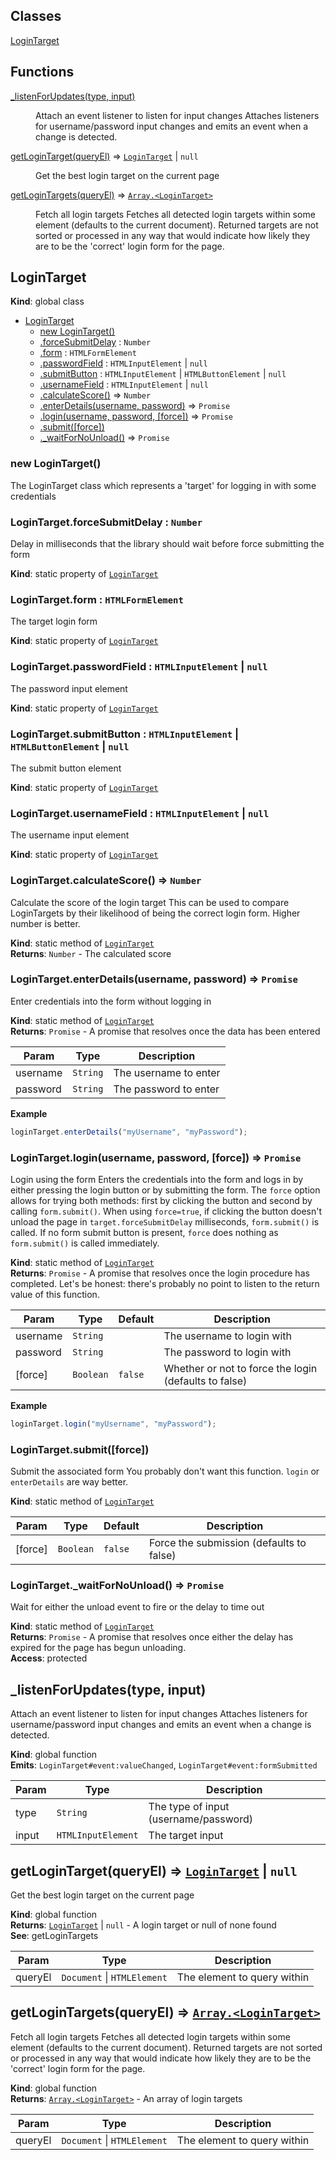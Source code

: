 ## Classes

<dl>
<dt><a href="#LoginTarget">LoginTarget</a></dt>
<dd></dd>
</dl>

## Functions

<dl>
<dt><a href="#_listenForUpdates">_listenForUpdates(type, input)</a></dt>
<dd><p>Attach an event listener to listen for input changes
Attaches listeners for username/password input changes and emits an event
when a change is detected.</p>
</dd>
<dt><a href="#getLoginTarget">getLoginTarget(queryEl)</a> ⇒ <code><a href="#LoginTarget">LoginTarget</a></code> | <code>null</code></dt>
<dd><p>Get the best login target on the current page</p>
</dd>
<dt><a href="#getLoginTargets">getLoginTargets(queryEl)</a> ⇒ <code><a href="#LoginTarget">Array.&lt;LoginTarget&gt;</a></code></dt>
<dd><p>Fetch all login targets
Fetches all detected login targets within some element (defaults to the current document).
Returned targets are not sorted or processed in any way that would indicate how likely
they are to be the &#39;correct&#39; login form for the page.</p>
</dd>
</dl>

<a name="LoginTarget"></a>

## LoginTarget
**Kind**: global class  

* [LoginTarget](#LoginTarget)
    * [new LoginTarget()](#new_LoginTarget_new)
    * [.forceSubmitDelay](#LoginTarget.forceSubmitDelay) : <code>Number</code>
    * [.form](#LoginTarget.form) : <code>HTMLFormElement</code>
    * [.passwordField](#LoginTarget.passwordField) : <code>HTMLInputElement</code> \| <code>null</code>
    * [.submitButton](#LoginTarget.submitButton) : <code>HTMLInputElement</code> \| <code>HTMLButtonElement</code> \| <code>null</code>
    * [.usernameField](#LoginTarget.usernameField) : <code>HTMLInputElement</code> \| <code>null</code>
    * [.calculateScore()](#LoginTarget.calculateScore) ⇒ <code>Number</code>
    * [.enterDetails(username, password)](#LoginTarget.enterDetails) ⇒ <code>Promise</code>
    * [.login(username, password, [force])](#LoginTarget.login) ⇒ <code>Promise</code>
    * [.submit([force])](#LoginTarget.submit)
    * [._waitForNoUnload()](#LoginTarget._waitForNoUnload) ⇒ <code>Promise</code>

<a name="new_LoginTarget_new"></a>

### new LoginTarget()
The LoginTarget class which represents a 'target' for logging in
with some credentials

<a name="LoginTarget.forceSubmitDelay"></a>

### LoginTarget.forceSubmitDelay : <code>Number</code>
Delay in milliseconds that the library should wait before force submitting the form

**Kind**: static property of [<code>LoginTarget</code>](#LoginTarget)  
<a name="LoginTarget.form"></a>

### LoginTarget.form : <code>HTMLFormElement</code>
The target login form

**Kind**: static property of [<code>LoginTarget</code>](#LoginTarget)  
<a name="LoginTarget.passwordField"></a>

### LoginTarget.passwordField : <code>HTMLInputElement</code> \| <code>null</code>
The password input element

**Kind**: static property of [<code>LoginTarget</code>](#LoginTarget)  
<a name="LoginTarget.submitButton"></a>

### LoginTarget.submitButton : <code>HTMLInputElement</code> \| <code>HTMLButtonElement</code> \| <code>null</code>
The submit button element

**Kind**: static property of [<code>LoginTarget</code>](#LoginTarget)  
<a name="LoginTarget.usernameField"></a>

### LoginTarget.usernameField : <code>HTMLInputElement</code> \| <code>null</code>
The username input element

**Kind**: static property of [<code>LoginTarget</code>](#LoginTarget)  
<a name="LoginTarget.calculateScore"></a>

### LoginTarget.calculateScore() ⇒ <code>Number</code>
Calculate the score of the login target
This can be used to compare LoginTargets by their likelihood of being
the correct login form. Higher number is better.

**Kind**: static method of [<code>LoginTarget</code>](#LoginTarget)  
**Returns**: <code>Number</code> - The calculated score  
<a name="LoginTarget.enterDetails"></a>

### LoginTarget.enterDetails(username, password) ⇒ <code>Promise</code>
Enter credentials into the form without logging in

**Kind**: static method of [<code>LoginTarget</code>](#LoginTarget)  
**Returns**: <code>Promise</code> - A promise that resolves once the data has been entered  

| Param | Type | Description |
| --- | --- | --- |
| username | <code>String</code> | The username to enter |
| password | <code>String</code> | The password to enter |

**Example**  
```js
loginTarget.enterDetails("myUsername", "myPassword");
```
<a name="LoginTarget.login"></a>

### LoginTarget.login(username, password, [force]) ⇒ <code>Promise</code>
Login using the form
Enters the credentials into the form and logs in by either pressing the
login button or by submitting the form. The `force` option allows for
trying both methods: first by clicking the button and second by calling
`form.submit()`. When using `force=true`, if clicking the button doesn't
unload the page in `target.forceSubmitDelay` milliseconds,
`form.submit()` is called. If no form submit button is present, `force`
does nothing as `form.submit()` is called immediately.

**Kind**: static method of [<code>LoginTarget</code>](#LoginTarget)  
**Returns**: <code>Promise</code> - A promise that resolves once the login procedure has
completed. Let's be honest: there's probably no point to listen to the
return value of this function.  

| Param | Type | Default | Description |
| --- | --- | --- | --- |
| username | <code>String</code> |  | The username to login with |
| password | <code>String</code> |  | The password to login with |
| [force] | <code>Boolean</code> | <code>false</code> | Whether or not to force the login (defaults to  false) |

**Example**  
```js
loginTarget.login("myUsername", "myPassword");
```
<a name="LoginTarget.submit"></a>

### LoginTarget.submit([force])
Submit the associated form
You probably don't want this function. `login` or `enterDetails` are way
better.

**Kind**: static method of [<code>LoginTarget</code>](#LoginTarget)  

| Param | Type | Default | Description |
| --- | --- | --- | --- |
| [force] | <code>Boolean</code> | <code>false</code> | Force the submission (defaults to false) |

<a name="LoginTarget._waitForNoUnload"></a>

### LoginTarget._waitForNoUnload() ⇒ <code>Promise</code>
Wait for either the unload event to fire or the delay to
time out

**Kind**: static method of [<code>LoginTarget</code>](#LoginTarget)  
**Returns**: <code>Promise</code> - A promise that resolves once either the delay has
expired for the page has begun unloading.  
**Access**: protected  
<a name="_listenForUpdates"></a>

## _listenForUpdates(type, input)
Attach an event listener to listen for input changes
Attaches listeners for username/password input changes and emits an event
when a change is detected.

**Kind**: global function  
**Emits**: <code>LoginTarget#event:valueChanged</code>, <code>LoginTarget#event:formSubmitted</code>  

| Param | Type | Description |
| --- | --- | --- |
| type | <code>String</code> | The type of input (username/password) |
| input | <code>HTMLInputElement</code> | The target input |

<a name="getLoginTarget"></a>

## getLoginTarget(queryEl) ⇒ [<code>LoginTarget</code>](#LoginTarget) \| <code>null</code>
Get the best login target on the current page

**Kind**: global function  
**Returns**: [<code>LoginTarget</code>](#LoginTarget) \| <code>null</code> - A login target or null of none found  
**See**: getLoginTargets  

| Param | Type | Description |
| --- | --- | --- |
| queryEl | <code>Document</code> \| <code>HTMLElement</code> | The element to query within |

<a name="getLoginTargets"></a>

## getLoginTargets(queryEl) ⇒ [<code>Array.&lt;LoginTarget&gt;</code>](#LoginTarget)
Fetch all login targets
Fetches all detected login targets within some element (defaults to the current document).
Returned targets are not sorted or processed in any way that would indicate how likely
they are to be the 'correct' login form for the page.

**Kind**: global function  
**Returns**: [<code>Array.&lt;LoginTarget&gt;</code>](#LoginTarget) - An array of login targets  

| Param | Type | Description |
| --- | --- | --- |
| queryEl | <code>Document</code> \| <code>HTMLElement</code> | The element to query within |


